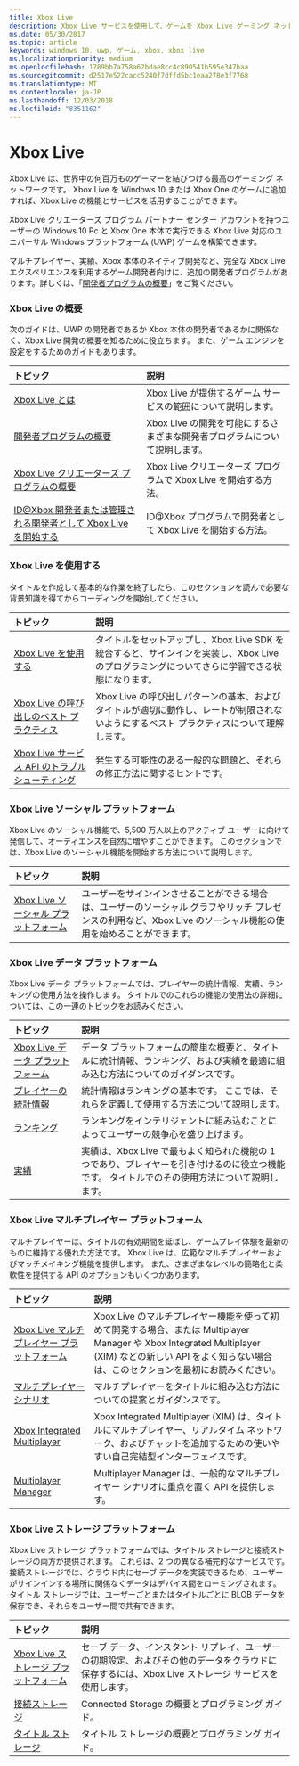 ```yaml
---
title: Xbox Live
description: Xbox Live サービスを使用して、ゲームを Xbox Live ゲーミング ネットワークに接続する方法について説明します。
ms.date: 05/30/2017
ms.topic: article
keywords: windows 10, uwp, ゲーム, xbox, xbox live
ms.localizationpriority: medium
ms.openlocfilehash: 1789bb7a758a62bdae8cc4c890541b595e347baa
ms.sourcegitcommit: d2517e522cacc5240f7dffd5bc1eaa278e3f7768
ms.translationtype: MT
ms.contentlocale: ja-JP
ms.lasthandoff: 12/03/2018
ms.locfileid: "8351162"
---
```

# <a name="xbox-live"></a>Xbox Live

Xbox Live は、世界中の何百万ものゲーマーを結びつける最高のゲーミング ネットワークです。 Xbox Live を Windows 10 または Xbox One のゲームに追加すれば、Xbox Live の機能とサービスを活用することができます。

Xbox Live クリエーターズ プログラム パートナー センター アカウントを持つユーザーの Windows 10 Pc と Xbox One 本体で実行できる Xbox Live 対応のユニバーサル Windows プラットフォーム (UWP) ゲームを構築できます。

マルチプレイヤー、実績、Xbox 本体のネイティブ開発など、完全な Xbox Live エクスペリエンスを利用するゲーム開発者向けに、追加の開発者プログラムがあります。詳しくは、「[開発者プログラムの概要](developer-program-overview.md)」をご覧ください。

### <a name="get-started-with-xbox-live"></a>Xbox Live の概要

次のガイドは、UWP の開発者であるか Xbox 本体の開発者であるかに関係なく、Xbox Live 開発の概要を知るために役立ちます。  また、ゲーム エンジンを設定をするためのガイドもあります。

| トピック                                                                                                                                             | 説明                                                                                                   |
|:--------------------------------------------------------------------------------------------------------------------------------------------------|:--------------------------------------------------------------------------------------------------------------|
| [Xbox Live とは](what-is-xbox-live.md) | Xbox Live が提供するゲーム サービスの範囲について説明します。 |
| [開発者プログラムの概要](developer-program-overview.md) | Xbox Live の開発を可能にするさまざまな開発者プログラムについて説明します。 |
| [Xbox Live クリエーターズ プログラムの概要](get-started-with-creators/get-started-with-xbox-live-creators.md) | Xbox Live クリエーターズ プログラムで Xbox Live を開始する方法。 |
| [ID@Xbox 開発者または管理される開発者として Xbox Live を開始する](get-started-with-partner/get-started-with-xbox-live-partner.md) | ID@Xbox プログラムで開発者として Xbox Live を開始する方法。 |

### <a name="using-xbox-live"></a>Xbox Live を使用する

タイトルを作成して基本的な作業を終了したら、このセクションを読んで必要な背景知識を得てからコーディングを開始してください。

| トピック                                                                                                                                             | 説明                                                                                                   |
|:--------------------------------------------------------------------------------------------------------------------------------------------------|:--------------------------------------------------------------------------------------------------------------|
| [Xbox Live を使用する](using-xbox-live/using-xbox-live.md) | タイトルをセットアップし、Xbox Live SDK を統合すると、サインインを実装し、Xbox Live のプログラミングについてさらに学習できる状態になります。
| [Xbox Live の呼び出しのベスト プラクティス](using-xbox-live/best-practices/best-practices-for-calling-xbox-live.md) | Xbox Live の呼び出しパターンの基本、およびタイトルが適切に動作し、レートが制限されないようにするベスト プラクティスについて理解します。
| [Xbox Live サービス API のトラブルシューティング](using-xbox-live/troubleshooting/troubleshooting-the-xbox-live-services-api.md) | 発生する可能性のある一般的な問題と、それらの修正方法に関するヒントです。

### <a name="xbox-live-social-platform"></a>Xbox Live ソーシャル プラットフォーム

Xbox Live のソーシャル機能で、5,500 万人以上のアクティブ ユーザーに向けて発信して、オーディエンスを自然に増やすことができます。  このセクションでは、Xbox Live のソーシャル機能を開始する方法について説明します。

| トピック                                                                                                                                             | 説明                                                                                                   |
|:--------------------------------------------------------------------------------------------------------------------------------------------------|:--------------------------------------------------------------------------------------------------------------|
| [Xbox Live ソーシャル プラットフォーム](social-platform/social-platform.md) | ユーザーをサインインさせることができる場合は、ユーザーのソーシャル グラフやリッチ プレゼンスの利用など、Xbox Live のソーシャル機能の使用を始めることができます。 |

### <a name="xbox-live-data-platform"></a>Xbox Live データ プラットフォーム

Xbox Live データ プラットフォームでは、プレイヤーの統計情報、実績、ランキングの使用方法を操作します。  タイトルでのこれらの機能の使用法の詳細については、この一連のトピックをお読みください。

| トピック                                                                                                                                             | 説明                                                                                                   |
|:--------------------------------------------------------------------------------------------------------------------------------------------------|:--------------------------------------------------------------------------------------------------------------|
| [Xbox Live データ プラットフォーム](data-platform/data-platform.md) | データ プラットフォームの簡単な概要と、タイトルに統計情報、ランキング、および実績を最適に組み込む方法についてのガイダンスです。
| [プレイヤーの統計情報](leaderboards-and-stats-2017/player-stats.md) | 統計情報はランキングの基本です。  ここでは、それらを定義して使用する方法について説明します。
| [ランキング](leaderboards-and-stats-2017/leaderboards.md) | ランキングをインテリジェントに組み込むことによってユーザーの競争心を盛り上げます。
| [実績](achievements-2017/achievements.md) | 実績は、Xbox Live で最もよく知られた機能の 1 つであり、プレイヤーを引き付けるのに役立つ機能です。 タイトルでのその使用方法について説明します。

### <a name="xbox-live-multiplayer-platform"></a>Xbox Live マルチプレイヤー プラットフォーム

マルチプレイヤーは、タイトルの有効期間を延ばし、ゲームプレイ体験を最新のものに維持する優れた方法です。  Xbox Live は、広範なマルチプレイヤーおよびマッチメイキング機能を提供します。  また、さまざまなレベルの簡略化と柔軟性を提供する API のオプションもいくつかあります。

| トピック                                                                                                                                             | 説明                                                                                                   |
|:--------------------------------------------------------------------------------------------------------------------------------------------------|:--------------------------------------------------------------------------------------------------------------|
| [Xbox Live マルチプレイヤー プラットフォーム](multiplayer/multiplayer-intro.md) | Xbox Live のマルチプレイヤー機能を使って初めて開発する場合、または Multiplayer Manager や Xbox Integrated Multiplayer (XIM) などの新しい API をよく知らない場合は、このセクションを最初にお読みください。 |
| [マルチプレイヤー シナリオ](multiplayer/multiplayer-scenarios.md) | マルチプレイヤーをタイトルに組み込む方法についての提案とガイダンスです。 |
| [Xbox Integrated Multiplayer](multiplayer/xbox-integrated-multiplayer.md) | Xbox Integrated Multiplayer (XIM) は、タイトルにマルチプレイヤー、リアルタイム ネットワーク、およびチャットを追加するための使いやすい自己完結型インターフェイスです。 |
| [Multiplayer Manager](multiplayer/multiplayer-manager.md) | Multiplayer Manager は、一般的なマルチプレイヤー シナリオに重点を置く API を提供します。 |

### <a name="xbox-live-storage-platform"></a>Xbox Live ストレージ プラットフォーム

Xbox Live ストレージ プラットフォームでは、タイトル ストレージと接続ストレージの両方が提供されます。  これらは、2 つの異なる補完的なサービスです。  接続ストレージでは、クラウド内にセーブ データを実装できるため、ユーザーがサインインする場所に関係なくデータはデバイス間をローミングされます。  タイトル ストレージでは、ユーザーごとまたはタイトルごとに BLOB データを保存でき、それらをユーザー間で共有できます。

| トピック                                                                                                                                             | 説明                                                                                                   |
|:--------------------------------------------------------------------------------------------------------------------------------------------------|:--------------------------------------------------------------------------------------------------------------|
| [Xbox Live ストレージ プラットフォーム](storage-platform/storage-platform.md) | セーブ データ、インスタント リプレイ、ユーザーの初期設定、およびその他のデータをクラウドに保存するには、Xbox Live ストレージ サービスを使用します。 |
| [接続ストレージ](storage-platform/connected-storage/connected-storage-technical-overview.md) | Connected Storage の概要とプログラミング ガイド。 |
| [タイトル ストレージ](storage-platform/xbox-live-title-storage/xbox-live-title-storage.md) | タイトル ストレージの概要とプログラミング ガイド。 |
